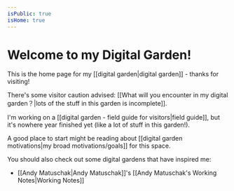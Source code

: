 ```yaml
---
isPublic: true
isHome: true
---
```


# Welcome to my Digital Garden!

This is the home page for my [[digital garden|digital garden]] - thanks for visiting!

There's some visitor caution advised: [[What will you encounter in my digital garden？|lots of the stuff in this garden is incomplete]].

I'm working on a [[digital garden - field guide for visitors|field guide]], but it's nowhere year finished yet (like a lot of stuff in this garden!).

A good place to start might be reading about [[digital garden motivations|my broad motivations/goals]] for this space.

You should also check out some digital gardens that have inspired me:
- [[Andy Matuschak|Andy Matuschak]]'s [[Andy Matuschak's Working Notes|Working Notes]]